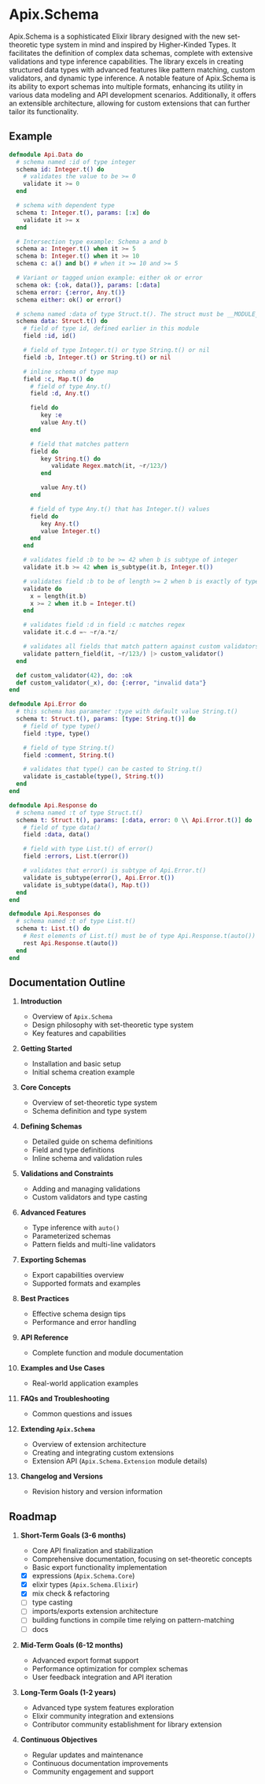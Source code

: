 # Apix.Schema

Apix.Schema is a sophisticated Elixir library designed with the new set-theoretic type system in mind and inspired by Higher-Kinded Types. It facilitates the definition of complex data schemas, complete with extensive validations and type inference capabilities. The library excels in creating structured data types with advanced features like pattern matching, custom validators, and dynamic type inference. A notable feature of Apix.Schema is its ability to export schemas into multiple formats, enhancing its utility in various data modeling and API development scenarios. Additionally, it offers an extensible architecture, allowing for custom extensions that can further tailor its functionality.

## Example

```elixir
defmodule Api.Data do
  # schema named :id of type integer
  schema id: Integer.t() do
    # validates the value to be >= 0
    validate it >= 0
  end

  # schema with dependent type
  schema t: Integer.t(), params: [:x] do
    validate it >= x
  end

  # Intersection type example: Schema a and b
  schema a: Integer.t() when it >= 5
  schema b: Integer.t() when it >= 10
  schema c: a() and b() # when it >= 10 and >= 5

  # Variant or tagged union example: either ok or error
  schema ok: {:ok, data()}, params: [:data]
  schema error: {:error, Any.t()}
  schema either: ok() or error()

  # schema named :data of type Struct.t(). The struct must be __MODULE__
  schema data: Struct.t() do
    # field of type id, defined earlier in this module
    field :id, id()

    # field of type Integer.t() or type String.t() or nil
    field :b, Integer.t() or String.t() or nil

    # inline schema of type map
    field :c, Map.t() do
      # field of type Any.t()
      field :d, Any.t()

      field do
         key :e
         value Any.t()
      end

      # field that matches pattern
      field do
         key String.t() do
            validate Regex.match(it, ~r/123/)
         end

         value Any.t()
      end

      # field of type Any.t() that has Integer.t() values
      field do
         key Any.t()
         value Integer.t()
      end
    end

    # validates field :b to be >= 42 when b is subtype of integer
    validate it.b >= 42 when is_subtype(it.b, Integer.t())

    # validates field :b to be of length >= 2 when b is exactly of type String.t()
    validate do
      x = length(it.b)
      x >= 2 when it.b = Integer.t()
    end

    # validates field :d in field :c matches regex
    validate it.c.d =~ ~r/a.*z/

    # validates all fields that match pattern against custom validators
    validate pattern_field(it, ~r/123/) |> custom_validator()
  end

  def custom_validator(42), do: :ok
  def custom_validator(_x), do: {:error, "invalid data"}
end

defmodule Api.Error do
  # this schema has parameter :type with default value String.t()
  schema t: Struct.t(), params: [type: String.t()] do
    # field of type type()
    field :type, type()

    # field of type String.t()
    field :comment, String.t()

    # validates that type() can be casted to String.t()
    validate is_castable(type(), String.t())
  end
end

defmodule Api.Response do
  # schema named :t of type Struct.t()
  schema t: Struct.t(), params: [:data, error: 0 \\ Api.Error.t()] do
    # field of type data()
    field :data, data()

    # field with type List.t() of error()
    field :errors, List.t(error())

    # validates that error() is subtype of Api.Error.t()
    validate is_subtype(error(), Api.Error.t())
    validate is_subtype(data(), Map.t())
  end
end

defmodule Api.Responses do
  # schema named :t of type List.t()
  schema t: List.t() do
    # Rest elements of List.t() must be of type Api.Response.t(auto())
    rest Api.Response.t(auto())
  end
end
```

## Documentation Outline

1. **Introduction**
   - Overview of `Apix.Schema`
   - Design philosophy with set-theoretic type system
   - Key features and capabilities

2. **Getting Started**
   - Installation and basic setup
   - Initial schema creation example

3. **Core Concepts**
   - Overview of set-theoretic type system
   - Schema definition and type system

4. **Defining Schemas**
   - Detailed guide on schema definitions
   - Field and type definitions
   - Inline schema and validation rules

5. **Validations and Constraints**
   - Adding and managing validations
   - Custom validators and type casting

6. **Advanced Features**
   - Type inference with `auto()`
   - Parameterized schemas
   - Pattern fields and multi-line validators

7. **Exporting Schemas**
   - Export capabilities overview
   - Supported formats and examples

8. **Best Practices**
   - Effective schema design tips
   - Performance and error handling

9. **API Reference**
   - Complete function and module documentation

10. **Examples and Use Cases**
    - Real-world application examples

11. **FAQs and Troubleshooting**
    - Common questions and issues

12. **Extending `Apix.Schema`**
    - Overview of extension architecture
    - Creating and integrating custom extensions
    - Extension API (`Apix.Schema.Extension` module details)

13. **Changelog and Versions**
    - Revision history and version information

## Roadmap

1. **Short-Term Goals (3-6 months)**
   - Core API finalization and stabilization
   - Comprehensive documentation, focusing on set-theoretic concepts
   - Basic export functionality implementation

   - [x] expressions (`Apix.Schema.Core`)
   - [x] elixir types (`Apix.Schema.Elixir`)
   - [x] mix check & refactoring
   - [ ] type casting
   - [ ] imports/exports extension architecture
   - [ ] building functions in compile time relying on pattern-matching
   - [ ] docs

2. **Mid-Term Goals (6-12 months)**
   - Advanced export format support
   - Performance optimization for complex schemas
   - User feedback integration and API iteration

3. **Long-Term Goals (1-2 years)**
   - Advanced type system features exploration
   - Elixir community integration and extensions
   - Contributor community establishment for library extension

4. **Continuous Objectives**
   - Regular updates and maintenance
   - Continuous documentation improvements
   - Community engagement and support
